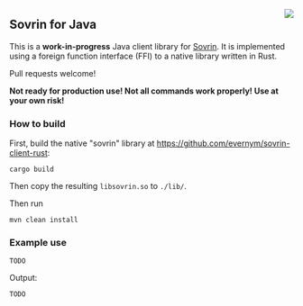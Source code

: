 <a href="https://sovrin.org/" target="_blank"><img src="https://avatars2.githubusercontent.com/u/22057628?v=3&s=50" align="right"></a>

## Sovrin for Java

This is a **work-in-progress** Java client library for [Sovrin](https://sovrin.org/). It is implemented using a foreign function interface (FFI) to a native library written in Rust.

Pull requests welcome!

**Not ready for production use! Not all commands work properly! Use at your own risk!**

### How to build

First, build the native "sovrin" library at https://github.com/evernym/sovrin-client-rust:

	cargo build

Then copy the resulting `libsovrin.so` to `./lib/`.

Then run

    mvn clean install

### Example use

	TODO

Output:

	TODO
